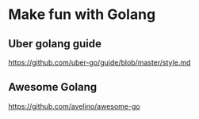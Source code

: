 # Make fun with Golang

## Uber golang guide

https://github.com/uber-go/guide/blob/master/style.md

## Awesome Golang

https://github.com/avelino/awesome-go